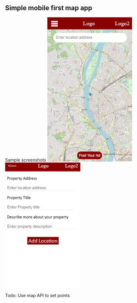 ## Simple mobile first map app

Sample screenshots
![Image description](screen1.png)
![Image description](screen2.png)

Todo: Use map API to set points

